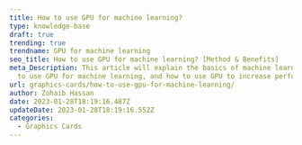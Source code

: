 ```yaml
---
title: How to use GPU for machine learning?
type: knowledge-base
draft: true
trending: true
trendname: GPU for machine learning
seo_title: How to use GPU for machine learning? [Method & Benefits]
meta_Description: This article will explain the basics of machine learning, how
  to use GPU for machine learning, and how to use GPU to increase performance.
url: graphics-cards/how-to-use-gpu-for-machine-learning/
author: Zohaib Hassan
date: 2023-01-28T18:19:16.487Z
updateDate: 2023-01-28T18:19:16.552Z
categories:
  - Graphics Cards
---
```

